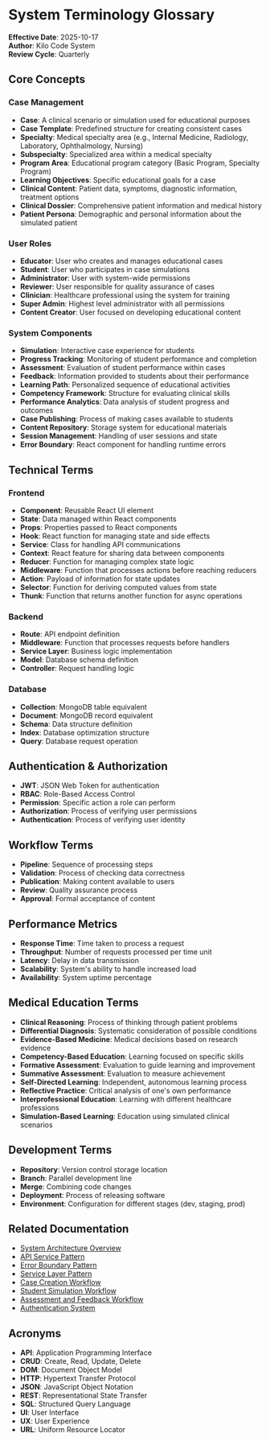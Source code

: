 # System Terminology Glossary

**Effective Date**: 2025-10-17  
**Author**: Kilo Code System  
**Review Cycle**: Quarterly

## Core Concepts

### Case Management
- **Case**: A clinical scenario or simulation used for educational purposes
- **Case Template**: Predefined structure for creating consistent cases
- **Specialty**: Medical specialty area (e.g., Internal Medicine, Radiology, Laboratory, Ophthalmology, Nursing)
- **Subspecialty**: Specialized area within a medical specialty
- **Program Area**: Educational program category (Basic Program, Specialty Program)
- **Learning Objectives**: Specific educational goals for a case
- **Clinical Content**: Patient data, symptoms, diagnostic information, treatment options
- **Clinical Dossier**: Comprehensive patient information and medical history
- **Patient Persona**: Demographic and personal information about the simulated patient

### User Roles
- **Educator**: User who creates and manages educational cases
- **Student**: User who participates in case simulations
- **Administrator**: User with system-wide permissions
- **Reviewer**: User responsible for quality assurance of cases
- **Clinician**: Healthcare professional using the system for training
- **Super Admin**: Highest level administrator with all permissions
- **Content Creator**: User focused on developing educational content

### System Components
- **Simulation**: Interactive case experience for students
- **Progress Tracking**: Monitoring of student performance and completion
- **Assessment**: Evaluation of student performance within cases
- **Feedback**: Information provided to students about their performance
- **Learning Path**: Personalized sequence of educational activities
- **Competency Framework**: Structure for evaluating clinical skills
- **Performance Analytics**: Data analysis of student progress and outcomes
- **Case Publishing**: Process of making cases available to students
- **Content Repository**: Storage system for educational materials
- **Session Management**: Handling of user sessions and state
- **Error Boundary**: React component for handling runtime errors

## Technical Terms

### Frontend
- **Component**: Reusable React UI element
- **State**: Data managed within React components
- **Props**: Properties passed to React components
- **Hook**: React function for managing state and side effects
- **Service**: Class for handling API communications
- **Context**: React feature for sharing data between components
- **Reducer**: Function for managing complex state logic
- **Middleware**: Function that processes actions before reaching reducers
- **Action**: Payload of information for state updates
- **Selector**: Function for deriving computed values from state
- **Thunk**: Function that returns another function for async operations

### Backend
- **Route**: API endpoint definition
- **Middleware**: Function that processes requests before handlers
- **Service Layer**: Business logic implementation
- **Model**: Database schema definition
- **Controller**: Request handling logic

### Database
- **Collection**: MongoDB table equivalent
- **Document**: MongoDB record equivalent
- **Schema**: Data structure definition
- **Index**: Database optimization structure
- **Query**: Database request operation

## Authentication & Authorization
- **JWT**: JSON Web Token for authentication
- **RBAC**: Role-Based Access Control
- **Permission**: Specific action a role can perform
- **Authorization**: Process of verifying user permissions
- **Authentication**: Process of verifying user identity

## Workflow Terms
- **Pipeline**: Sequence of processing steps
- **Validation**: Process of checking data correctness
- **Publication**: Making content available to users
- **Review**: Quality assurance process
- **Approval**: Formal acceptance of content

## Performance Metrics
- **Response Time**: Time taken to process a request
- **Throughput**: Number of requests processed per time unit
- **Latency**: Delay in data transmission
- **Scalability**: System's ability to handle increased load
- **Availability**: System uptime percentage

## Medical Education Terms
- **Clinical Reasoning**: Process of thinking through patient problems
- **Differential Diagnosis**: Systematic consideration of possible conditions
- **Evidence-Based Medicine**: Medical decisions based on research evidence
- **Competency-Based Education**: Learning focused on specific skills
- **Formative Assessment**: Evaluation to guide learning and improvement
- **Summative Assessment**: Evaluation to measure achievement
- **Self-Directed Learning**: Independent, autonomous learning process
- **Reflective Practice**: Critical analysis of one's own performance
- **Interprofessional Education**: Learning with different healthcare professions
- **Simulation-Based Learning**: Education using simulated clinical scenarios

## Development Terms
- **Repository**: Version control storage location
- **Branch**: Parallel development line
- **Merge**: Combining code changes
- **Deployment**: Process of releasing software
- **Environment**: Configuration for different stages (dev, staging, prod)

## Related Documentation
- [System Architecture Overview](../architecture/system-overview.md)
- [API Service Pattern](../patterns/api-service-pattern.md)
- [Error Boundary Pattern](../patterns/error-boundary-pattern.md)
- [Service Layer Pattern](../patterns/service-layer-pattern.md)
- [Case Creation Workflow](../workflows/case-creation-workflow.md)
- [Student Simulation Workflow](../workflows/student-simulation-workflow.md)
- [Assessment and Feedback Workflow](../workflows/assessment-feedback-workflow.md)
- [Authentication System](../../../SimulatorBackend/docs/Authentication_System.md)

## Acronyms
- **API**: Application Programming Interface
- **CRUD**: Create, Read, Update, Delete
- **DOM**: Document Object Model
- **HTTP**: Hypertext Transfer Protocol
- **JSON**: JavaScript Object Notation
- **REST**: Representational State Transfer
- **SQL**: Structured Query Language
- **UI**: User Interface
- **UX**: User Experience
- **URL**: Uniform Resource Locator